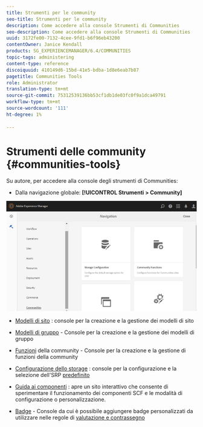 ```yaml
---
title: Strumenti per le community
seo-title: Strumenti per le community
description: Come accedere alla console Strumenti di Communities
seo-description: Come accedere alla console Strumenti di Communities
uuid: 3172fe00-7132-4cee-9fd1-b6f96eb43200
contentOwner: Janice Kendall
products: SG_EXPERIENCEMANAGER/6.4/COMMUNITIES
topic-tags: administering
content-type: reference
discoiquuid: 410149d6-15bd-41e5-bdba-1d8e6eab7b87
pagetitle: Communities Tools
role: Administrator
translation-type: tm+mt
source-git-commit: 75312539136bb53cf1db1de03fc0f9a1dca49791
workflow-type: tm+mt
source-wordcount: '111'
ht-degree: 1%

---
```



# Strumenti delle community {#communities-tools}

Su autore, per accedere alla console degli strumenti di Communities:

* Dalla navigazione globale: **[!UICONTROL Strumenti > Community]**

![chlimage_1-129](assets/chlimage_1-129.png)

* [Modelli di sito](sites.md) : console per la creazione e la gestione dei modelli di sito
* [Modelli di gruppo](tools-groups.md) - Console per la creazione e la gestione dei modelli di gruppo
* [Funzioni](functions.md) della community - Console per la creazione e la gestione di funzioni della community
* [Configurazione dello storage](srp-config.md) : console per la configurazione e la selezione dell&#39;SRP  [predefinito](working-with-srp.md)

* [Guida ai componenti](components-guide.md) : apre un sito interattivo che consente di sperimentare il funzionamento dei componenti SCF e le modalità di configurazione o personalizzazione.
* [Badge](badges.md)  - Console da cui è possibile aggiungere badge personalizzati da utilizzare nelle regole di  [valutazione e contrassegno](implementing-scoring.md)

